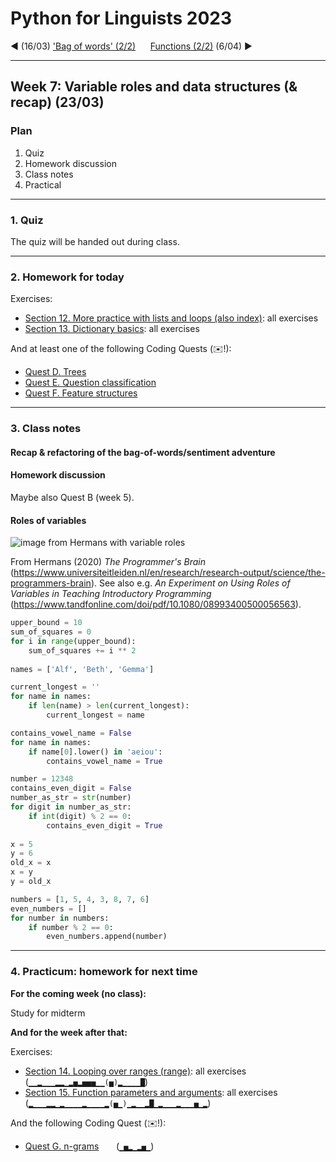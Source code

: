 
# Python for Linguists 2023

◄ (16/03) ['Bag of words' (2/2)](../classes/06_Bag_of_words_2.md)&nbsp;&nbsp;&nbsp;&nbsp;&nbsp;&nbsp;[Functions (2/2)](../classes/09_Functions_2.md) (6/04) ►

-------

## Week 7: Variable roles and data structures (& recap) (23/03)


### Plan
1. Quiz
2. Homework discussion
3. Class notes
4. Practical


-------

### 1. Quiz

The quiz will be handed out during class.

-------

### 2. Homework for today

Exercises:
- [Section 12. More practice with lists and loops (also index)](../exercises/12_more_lists_and_loops.md): all exercises
- [Section 13. Dictionary basics](../exercises/13_dictionary_basics.md): all exercises

And at least one of the following Coding Quests (✉️!):
- [Quest D. Trees](../quests/D_trees.md) 
- [Quest E. Question classification](../quests/E_question_classification.md) 
- [Quest F. Feature structures](../quests/F_feature_structures.md) 

-------

### 3. Class notes

#### Recap & refactoring of the bag-of-words/sentiment adventure


#### Homework discussion

Maybe also Quest B (week 5).


#### Roles of variables

![image from Hermans with variable roles](images/hermans2020_roles.png)

From Hermans (2020) _The Programmer's Brain_ (https://www.universiteitleiden.nl/en/research/research-output/science/the-programmers-brain).
See also e.g. _An Experiment on Using Roles of Variables in Teaching Introductory Programming_ (https://www.tandfonline.com/doi/pdf/10.1080/08993400500056563).

```python
upper_bound = 10                   
sum_of_squares = 0                  
for i in range(upper_bound):             
    sum_of_squares += i ** 2
    
names = ['Alf', 'Beth', 'Gemma']         

current_longest = ''                   
for name in names:                       
    if len(name) > len(current_longest):
        current_longest = name

contains_vowel_name = False              
for name in names:                  
    if name[0].lower() in 'aeiou':
        contains_vowel_name = True

number = 12348                       
contains_even_digit = False          
number_as_str = str(number)             
for digit in number_as_str:          
    if int(digit) % 2 == 0:
        contains_even_digit = True
        
x = 5
y = 6
old_x = x                                   
x = y
y = old_x

numbers = [1, 5, 4, 3, 8, 7, 6]      
even_numbers = []                        
for number in numbers:
    if number % 2 == 0:
        even_numbers.append(number)

```

-------

### 4. Practicum: homework for next time

**For the coming week (no class):**

Study for midterm

**And for the week after that:**

Exercises:
- [Section 14. Looping over ranges (range)](../exercises/14_looping_over_ranges.md): all exercises&nbsp;&nbsp;&nbsp;&nbsp;&nbsp; (`▁▁▂▁▁▁▂▂▁▂▅▂▅▅▅▁▁(▅)▂▁▁▁▁█`)
- [Section 15. Function parameters and arguments](../exercises/15_function_parameters_and_arguments.md): all exercises&nbsp;&nbsp;&nbsp;&nbsp;&nbsp; (`▂▁▁▁▂▂▁▂▁▁▁▁▂▁▁▁▁▂(▅▁)▁▂▁▁▂█▁▂▁▁▁▂▁▁▁▅▁▂`)

And the following Coding Quest (✉️!):
- [Quest G. n-grams](../quests/G_n-grams.md) &nbsp;&nbsp;&nbsp;&nbsp;&nbsp; (`▁▅▂▁▂▅▁`)

